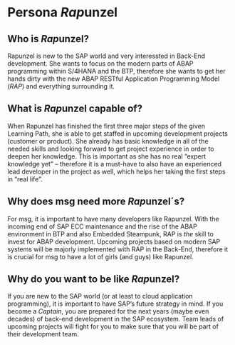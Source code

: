 # Persona *Rap*unzel

## Who is *Rap*unzel?

Rapunzel is new to the SAP world and very interessted in Back-End development. She wants to focus on the modern parts of ABAP programming within S/4HANA and the BTP, therefore she wants to get her hands dirty with the new ABAP RESTful Application Programming Model (*RAP*) and everything surrounding it.

## What is *Rap*unzel capable of?

When Rapunzel has finished the first three major steps of the given Learning Path, she is able to get staffed in upcoming development projects (customer or product). She already has basic knowledge in all of the needed skills and looking forward to get project experience in order to deepen her knowledge. This is important as she has no real “expert knowledge yet” – therefore it is a must-have to also have an experienced lead developer in the project as well, which helps her taking the first steps in “real life”.

## Why does msg need more *Rap*unzel´s?

For msg, it is important to have many developers like Rapunzel. With the incoming end of SAP ECC maintenance and the rise of the ABAP environment in BTP and also Embedded Steampunk, RAP is *the* skill to invest for ABAP development. Upcoming projects based on modern SAP systems will be majorly implemented with RAP in the Back-End, therefore it is crucial for msg to have a lot of girls (and guys) like Rapunzel.

## Why do you want to be like *Rap*unzel?

If you are new to the SAP world (or at least to cloud application programming), it is important to have SAP’s future strategy in mind. If you become a *Captain*, you are prepared for the next years (maybe even decades) of back-end development in the SAP ecosystem. Team leads of upcoming projects will fight for you to make sure that you will be part of their development team.​
